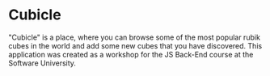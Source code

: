 # Cubicle
"Cubicle" is a place, where you can browse some of the most popular rubik cubes in the world and add some new cubes that you have discovered. This application was created as a workshop for the JS Back-End course at the Software University.
